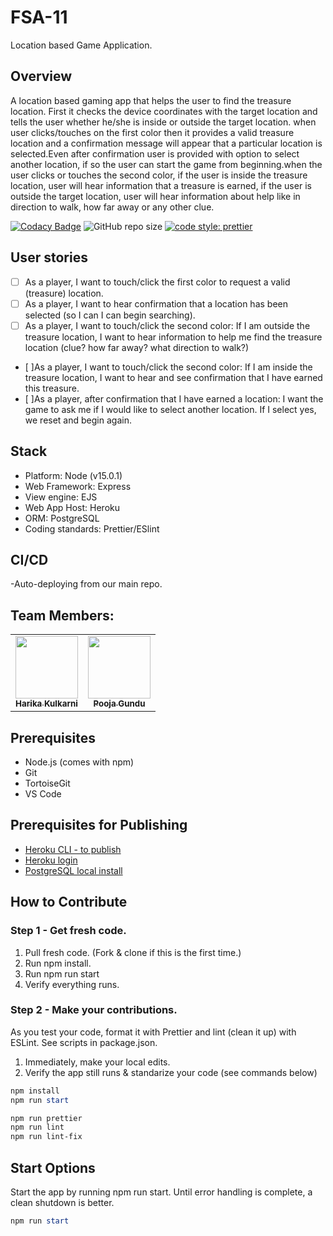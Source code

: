# FSA-11
Location based Game Application.

## Overview
A location based gaming app that helps the user to find the treasure location. First it checks the device coordinates with the target location and tells the user whether he/she is inside or outside the target location. when user clicks/touches on the first color then it provides a valid treasure location and a confirmation message will appear that a particular location is selected.Even after confirmation user is provided with option to select another location, if so the user can start the game from beginning.when the user clicks or touches the second color, if the user is inside the treasure location, user will hear information that a treasure is earned, if the user is outside the target location, user will hear information about help like in direction to walk, how far away or any other clue. 

[![Codacy Badge](https://api.codacy.com/project/badge/Grade/dabde95955984dd08493709c421c7da6)](https://app.codacy.com/gh/denisecase/web-app-2020-fall?utm_source=github.com&utm_medium=referral&utm_content=denisecase/web-app-2020-fall&utm_campaign=Badge_Grade)
![GitHub repo size](https://img.shields.io/github/repo-size/denisecase/web-app-2020-fall?style=flat)
[![code style: prettier](https://img.shields.io/badge/code_style-prettier-ff69b4.svg?style=flat-square)](https://github.com/prettier/prettier)

## User stories
- [ ] As a player, I want to touch/click the first color to request a valid (treasure) location.
- [ ] As a player, I want to hear confirmation that a location has been selected (so I can I can begin searching). 
- [ ] As a player, I want to touch/click the second color:  If I am outside the treasure location, I want to hear information to help me find the treasure location (clue? how far away? what direction to walk?)
- [ ]As a player, I want to touch/click the second color: If I am inside the treasure location, I want to hear and see confirmation that I have earned this treasure.
- [ ]As a player, after confirmation that I have earned a location: I want the game to ask me if I would like to select another location. If I select yes, we reset and begin again. 

## Stack
- Platform: Node (v15.0.1)
- Web Framework: Express
- View engine: EJS
- Web App Host: Heroku
- ORM: PostgreSQL
- Coding standards: Prettier/ESlint


## CI/CD
-Auto-deploying from our main repo.

## Team Members:

<table>
  <tr>
   <td align="center"><a href="https://github.com/KHARIKA17"><img src="https://avatars.githubusercontent.com/u/60010885?s=460&u=24c5428d5a37b37a3efd752d271740b402177734&v=4" width="100px;" alt=""/><br /><sub><b>Harika Kulkarni</b></sub></a><br /></td>
  
  <td align="center"><a href="https://github.com/GUNDUPOOJA"><img src="https://avatars.githubusercontent.com/u/60015515?s=460&u=a691ffb3d3f0d5b6668835340aa29ca8599d7667&v=4" width="100px;" alt=""/><br /><sub><b>Pooja Gundu</b></sub></a><br /></td>
</tr>
</table>

## Prerequisites

- Node.js (comes with npm)
- Git
- TortoiseGit
- VS Code

## Prerequisites for Publishing

- [Heroku CLI - to publish](https://devcenter.heroku.com/articles/getting-started-with-nodejs#set-up)
- [Heroku login](https://id.heroku.com/login)
- [PostgreSQL local install](https://www.enterprisedb.com/downloads/postgres-postgresql-downloads)
## How to Contribute

### Step 1 - Get fresh code.

1. Pull fresh code. (Fork & clone if this is the first time.)
1. Run npm install.
1. Run npm run start
1. Verify everything runs.

### Step 2 - Make your contributions.

As you test your code, format it with Prettier and
lint (clean it up) with ESLint.
See scripts in package.json.

1. Immediately, make your local edits.
1. Verify the app still runs & standarize your code (see commands below)

```PowerShell
npm install
npm run start

npm run prettier
npm run lint
npm run lint-fix
```
## Start Options

Start the app by running npm run start.
Until error handling is complete, a clean shutdown is better.

```PowerShell
npm run start
```






